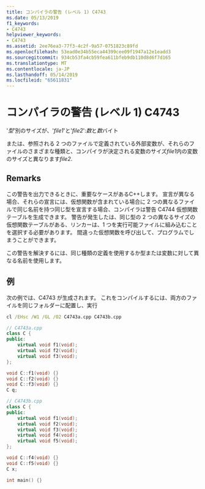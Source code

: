 ```yaml
---
title: コンパイラの警告 (レベル 1) C4743
ms.date: 05/13/2019
f1_keywords:
- C4743
helpviewer_keywords:
- C4743
ms.assetid: 2ee76ea3-77f3-4c2f-9a57-0751823c89fd
ms.openlocfilehash: 53ead0e34b55eca44399cee09f1947a12e1eadd3
ms.sourcegitcommit: 934cb53fa4cb59fea611bfeb9db110d8d6f7d165
ms.translationtype: MT
ms.contentlocale: ja-JP
ms.lasthandoff: 05/14/2019
ms.locfileid: "65611831"
---
```

# <a name="compiler-warning-level-1-c4743"></a>コンパイラの警告 (レベル 1) C4743

'*型*'別のサイズが、'*file1*'と'*file2*':*数*と*数*バイト

または、参照される 2 つのファイルで定義されている外部変数が、それらのファイルのさまざまな種類と、コンパイラが決定される変数のサイズ*file1*内の変数のサイズと異なります*file2*.

## <a name="remarks"></a>Remarks

この警告を出力できるときに、重要なケースがあるC++します。 宣言が異なる場合、それらの宣言には、仮想関数が含まれている場合に 2 つの異なるファイルで同じ名前を持つ同じ型を宣言する場合、コンパイラは警告 C4744 仮想関数テーブルを生成できます。 警告が発生したは、同じ型の 2 つの異なるサイズの仮想関数テーブルがある、リンカーは、1 つを実行可能ファイルに組み込むことを選択する必要があります。  間違った仮想関数を呼び出して、プログラムでしまうことができます。

この警告を解決するには、同じ種類の定義を使用するか型または変数に対して異なる名前を使用します。

## <a name="example"></a>例

次の例では、C4743 が生成されます。 これをコンパイルするには、両方のファイルを同じフォルダーに配置し、実行  

```cmd
cl /EHsc /W1 /GL /O2 C4743a.cpp C4743b.cpp
```

```cpp
// C4743a.cpp
class C {
public:
    virtual void f1(void);
    virtual void f2(void);
    virtual void f3(void);
};

void C::f1(void) {}
void C::f2(void) {}
void C::f3(void) {}
C q;
```

```cpp
// C4743b.cpp
class C {
public:
    virtual void f1(void);
    virtual void f2(void);
    virtual void f3(void);
    virtual void f4(void);
    virtual void f5(void);
};

void C::f4(void) {}
void C::f5(void) {}
C x;

int main() {}
```

